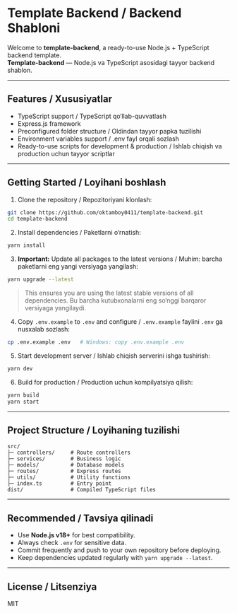 # Template Backend / Backend Shabloni

Welcome to **template-backend**, a ready-to-use Node.js + TypeScript backend template.  
**Template-backend** — Node.js va TypeScript asosidagi tayyor backend shablon.

---

## Features / Xususiyatlar

- TypeScript support / TypeScript qo‘llab-quvvatlash
- Express.js framework
- Preconfigured folder structure / Oldindan tayyor papka tuzilishi
- Environment variables support / .env fayl orqali sozlash
- Ready-to-use scripts for development & production / Ishlab chiqish va production uchun tayyor scriptlar

---

## Getting Started / Loyihani boshlash

1. Clone the repository / Repozitoriyani klonlash:

```bash
git clone https://github.com/oktamboy0411/template-backend.git
cd template-backend
```

2. Install dependencies / Paketlarni o‘rnatish:

```bash
yarn install
```

3. **Important:** Update all packages to the latest versions / Muhim: barcha paketlarni eng yangi versiyaga yangilash:

```bash
yarn upgrade --latest
```

> This ensures you are using the latest stable versions of all dependencies.
> Bu barcha kutubxonalarni eng so‘nggi barqaror versiyaga yangilaydi.

4. Copy `.env.example` to `.env` and configure / `.env.example` faylini `.env` ga nusxalab sozlash:

```bash
cp .env.example .env   # Windows: copy .env.example .env
```

5. Start development server / Ishlab chiqish serverini ishga tushirish:

```bash
yarn dev
```

6. Build for production / Production uchun kompilyatsiya qilish:

```bash
yarn build
yarn start
```

---

## Project Structure / Loyihaning tuzilishi

```
src/
├─ controllers/     # Route controllers
├─ services/        # Business logic
├─ models/          # Database models
├─ routes/          # Express routes
├─ utils/           # Utility functions
├─ index.ts         # Entry point
dist/               # Compiled TypeScript files
```

---

## Recommended / Tavsiya qilinadi

- Use **Node.js v18+** for best compatibility.
- Always check `.env` for sensitive data.
- Commit frequently and push to your own repository before deploying.
- Keep dependencies updated regularly with `yarn upgrade --latest`.

---

## License / Litsenziya

MIT

```

```
